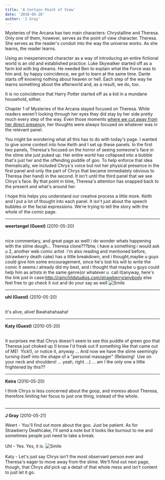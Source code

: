 ```yaml
---
title: 'A Certain Point of View'
date: '2010-05-20'
author: 'J Gray'
---
```


<style type="text/css">         </style> <p style="margin-bottom: 0in;">Mysteries of the Arcana has two main characters: Chrystalline and Theresa. Only one of them, however, serves as the point of view character. Theresa. She serves as the reader's conduit into the way the universe works. As she learns, the reader learns.  </p>  <p style="margin-bottom: 0in;">Using an inexperienced character as a way of introducing an entire fictional world is an old and established practice. Luke Skywalker started off as a farm kid with big dreams. He needed Ben to explain what the Force was to him and, by happy coincidence, we got to learn at the same time. Dante starts off knowing nothing about heaven or hell. Each step of the way he learns something about the afterworld and, as a result, we do, too.</p>  <p style="margin-bottom: 0in;">It is no coincidence that Harry Potter started off as a kid in a mundane household, either.</p>  <p style="margin-bottom: 0in;">Chapter 1 of Mysteries of the Arcana stayed focused on Theresa. While readers weren't looking through her eyes they did stay by her side pretty much every step of the way. Even those moments <a name="" target="_blank" classname="" class="" href="/comics/83/">where we cut away from her direct presenc</a>e, her thoughts were always focused on whatever was in the relevant panel.  </p>  <p style="margin-bottom: 0in;">You might be wondering what all this has to do with today's page. I wanted to give some context into how Keith and I set up these panels. In the first two panels, Theresa's focused on the horror of seeing someone's face in the slime she just puked up. Her entire world has collapsed into a bubble that's just her and the offending puddle of goo. To help enforce that idea thematically, we included Chrys's voice but not her physical presence in the first panel and only the part of Chrys that became immediately obvious to Theresa (her hand) in the second. It isn't until the third panel that we see Chrys's face. By that point in time, Theresa's attention has snapped back to the present and what's around her.</p>  <p style="margin-bottom: 0in;">I hope this helps you understand our creative process a little more. Keith and I put a lot of thought into each panel. It isn't just about the speech bubbles or the facial expressions. We're trying to tell the story with the whole of the comic page.</p>

---
**weertangel (Guest)** (2010-05-20)

<br>nice commentary, and great page as well! i do wonder whats happening with the slime dough... Theresa clone???btw, i have a something i would ask u 2, another web comic artist &nbsp;i'm also reading and mentioned before,(strawberry death cake) has a little breakdown, and i thought,maybe u guys could give him some encouragement, since he's lost his will to write the comic it seems.i already did my best, and i thought that maybe u guys could help him as artists in the same genre(or whatever u&nbsp; call it)anyway, here's the link just in case:http://rainchildstudios.com/strawberry/anybody else feel free to go check it out and do your say as well <img src="/smilies/smile.gif" alt="Smile" border="0">

---
**uhl (Guest)** (2010-05-20)

<br> It's alive, alive! Bwahahahaaha!<br>

---
**Katy (Guest)** (2010-05-20)

<br> It surprises me that Chrys doesn't seem to see this puddle of green goo that Theresa just choked up (I know I'd freak out if something like that came out of ME! &nbsp;Yick!), or notice it, anyway ... And now we have the slime seemingly turning itself into the shape of a "personal massager" (Relaxing! &nbsp;Use on your neck and shoulders! ... yeah, right ...) ... am I the only one a little frightened by this??&nbsp;

---
**Keira** (2010-05-20)

I think Chrys is less concerned about the goop, and moreso about Theresa, therefore limiting her focus to just one thing, instead of the whole.<br><br>

---
**J Gray** (2010-05-21)

Weert - You'll find out more about the goo. Just be patient. As for Strawberry Deathcake, I'll send a note but it looks like burnout to me and sometimes people just need to take a break.<br><br>Uhl - Yes. Yes, it is. <img src="/smilies/smile.gif" alt="Smile" border="0"><br><br>Katy - Let's just say Chrys isn't the most observant person ever and Theresa's eager to move away from the slime. We'll find out next page, though, that Chrys *did* pick up a detail of that whole mess and isn't content to just let it go.<br><br><br>

